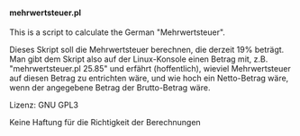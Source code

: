 #### mehrwertsteuer.pl

This is a script to calculate the German "Mehrwertsteuer".

Dieses Skript soll die Mehrwertsteuer berechnen, die derzeit 19% beträgt.
Man gibt dem Skript also auf der Linux-Konsole einen Betrag mit, z.B.
"mehrwertsteuer.pl 25.85" und erfährt (hoffentlich), wieviel Mehrwertsteuer
auf diesen Betrag zu entrichten wäre, und wie hoch ein Netto-Betrag wäre, wenn
der angegebene Betrag der Brutto-Betrag wäre.

Lizenz: GNU GPL3

Keine Haftung für die Richtigkeit der Berechnungen
